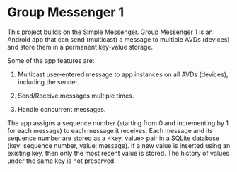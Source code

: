 Group Messenger 1
=======

This project builds on the Simple Messenger. Group Messenger 1 is an Android app that can send (multicast) a message to multiple AVDs (devices) and store them in a permanent key-value storage.

Some of the app features are:
1. Multicast user-entered message to app instances on all AVDs (devices), including the sender.

2. Send/Receive messages multiple times.

3. Handle concurrent messages.

The app assigns a sequence number (starting from 0 and incrementing by 1 for each message) to each message it receives.
Each message and its sequence number are stored as a <key, value> pair in a SQLite database (key: sequence number, value: message).
If a new value is inserted using an existing key, then only the most recent value is stored. The history of values under the same key is not preserved.